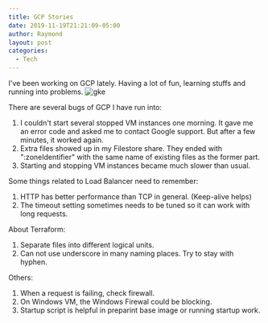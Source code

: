 ```yaml
---
title: GCP Stories
date: 2019-11-19T21:21:09-05:00
author: Raymond
layout: post
categories:
  - Tech
---
```

I've been working on GCP lately. Having a lot of fun, learning stuffs and running into problems.
<img class="alignnone size-full wp-image-1653" src="/wp-content/uploads/2019/11/google-cloud-logo-bigger.png" alt="gke" width="700" height="262" srcset="/wp-content/uploads/2019/11/google-cloud-logo-bigger.png 700w, /wp-content/uploads/2019/11/google-cloud-logo-bigger.png 300w" sizes="(max-width: 700px) 100vw, 700px" />

There are several bugs of GCP I have run into:
  1. I couldn't start several stopped VM instances one morning. It gave me an error code and asked me to contact Google support. But after a few minutes, it worked again.
  2. Extra files showed up in my Filestore share. They ended with ":zoneIdentifier" with the same name of existing files as the former part.
  3. Starting and stopping VM instances became much slower than usual.

Some things related to Load Balancer need to remember:
  1. HTTP has better performance than TCP in general. (Keep-alive helps)
  2. The timeout setting sometimes needs to be tuned so it can work with long requests.

About Terraform:
  1. Separate files into different logical units.
  2. Can not use underscore in many naming places. Try to stay with hyphen.

Others:
  1. When a request is failing, check firewall.
  2. On Windows VM, the Windows Firewal could be blocking.
  3. Startup script is helpful in preparint base image or running startup work.
